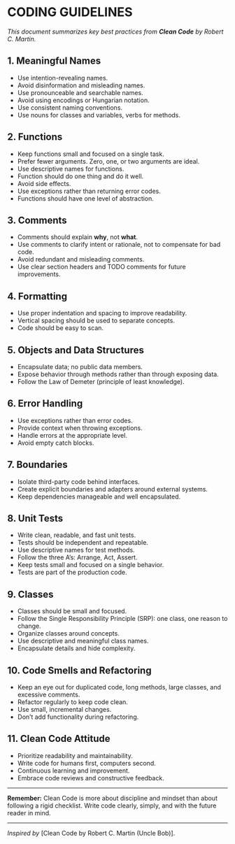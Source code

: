 # CODING GUIDELINES

_This document summarizes key best practices from **Clean Code** by Robert C. Martin._

## 1. Meaningful Names
- Use intention-revealing names.
- Avoid disinformation and misleading names.
- Use pronounceable and searchable names.
- Avoid using encodings or Hungarian notation.
- Use consistent naming conventions.
- Use nouns for classes and variables, verbs for methods.

## 2. Functions
- Keep functions small and focused on a single task.
- Prefer fewer arguments. Zero, one, or two arguments are ideal.
- Use descriptive names for functions.
- Function should do one thing and do it well.
- Avoid side effects.
- Use exceptions rather than returning error codes.
- Functions should have one level of abstraction.

## 3. Comments
- Comments should explain **why**, not **what**.
- Use comments to clarify intent or rationale, not to compensate for bad code.
- Avoid redundant and misleading comments.
- Use clear section headers and TODO comments for future improvements.

## 4. Formatting
- Use proper indentation and spacing to improve readability.
- Vertical spacing should be used to separate concepts.
- Code should be easy to scan.

## 5. Objects and Data Structures
- Encapsulate data; no public data members.
- Expose behavior through methods rather than through exposing data.
- Follow the Law of Demeter (principle of least knowledge).

## 6. Error Handling
- Use exceptions rather than error codes.
- Provide context when throwing exceptions.
- Handle errors at the appropriate level.
- Avoid empty catch blocks.

## 7. Boundaries
- Isolate third-party code behind interfaces.
- Create explicit boundaries and adapters around external systems.
- Keep dependencies manageable and well encapsulated.

## 8. Unit Tests
- Write clean, readable, and fast unit tests.
- Tests should be independent and repeatable.
- Use descriptive names for test methods.
- Follow the three A’s: Arrange, Act, Assert.
- Keep tests small and focused on a single behavior.
- Tests are part of the production code.

## 9. Classes
- Classes should be small and focused.
- Follow the Single Responsibility Principle (SRP): one class, one reason to change.
- Organize classes around concepts.
- Use descriptive and meaningful class names.
- Encapsulate details and hide complexity.

## 10. Code Smells and Refactoring
- Keep an eye out for duplicated code, long methods, large classes, and excessive comments.
- Refactor regularly to keep code clean.
- Use small, incremental changes.
- Don’t add functionality during refactoring.

## 11. Clean Code Attitude
- Prioritize readability and maintainability.
- Write code for humans first, computers second.
- Continuous learning and improvement.
- Embrace code reviews and constructive feedback.

---

**Remember:** Clean Code is more about discipline and mindset than about following a rigid checklist. Write code clearly, simply, and with the future reader in mind.

---

*Inspired by* [Clean Code by Robert C. Martin (Uncle Bob)].
